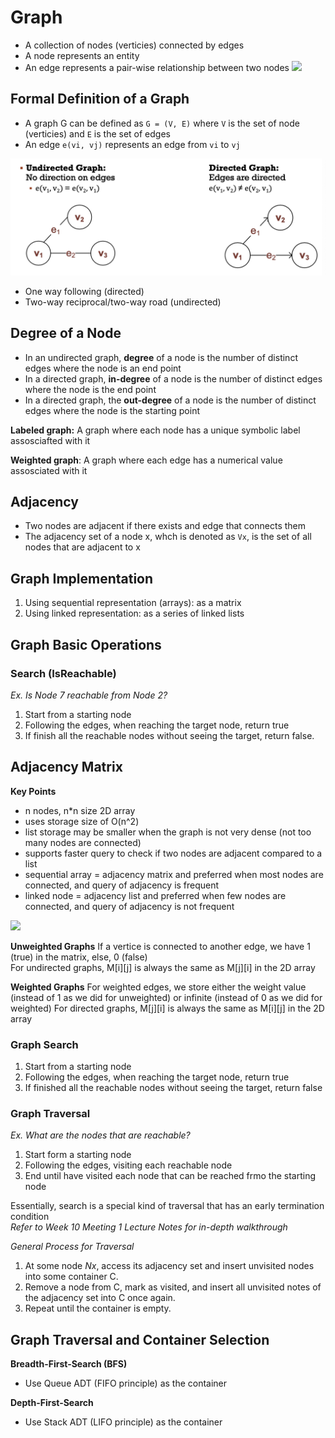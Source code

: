 # Graph
- A collection of nodes (verticies) connected by edges
- A node represents an entity
- An edge represents a pair-wise relationship between two nodes
![](/images/basic-graph.png)

## Formal Definition of a Graph
- A graph G can be defined as `G = (V, E)` where `V` is the set of node (verticies) and `E` is the set of edges
- An edge `e(vi, vj)` represents an edge from `vi` to `vj`

![](images/undirected-vs-directed-graph.png)
- One way following (directed)
- Two-way reciprocal/two-way road (undirected)

## Degree of a Node
- In an undirected graph, **degree** of a node is the number of distinct edges where the node is an end point
- In a directed graph, **in-degree** of a node is the number of distinct edges where the node is the end point
- In a directed graph, the **out-degree** of a node is the number of distinct edges where the node is the starting point

**Labeled graph:** A graph where each node has a unique symbolic label assosciafted with it

**Weighted graph**: A graph where each edge has a numerical value assosciated with it

## Adjacency
- Two nodes are adjacent if there exists and edge that connects them
- The adjacency set of a node x, whch is denoted as `Vx`, is the set of all nodes that are adjacent to x

## Graph Implementation
1. Using sequential representation (arrays): as a matrix
2. Using linked representation: as a series of linked lists 

## Graph Basic Operations
### Search (IsReachable)
*Ex. Is Node 7 reachable from Node 2?*
1. Start from a starting node
2. Following the edges, when reaching the target node, return true
3. If finish all the reachable nodes without seeing the target, return false.

## Adjacency Matrix
**Key Points**
- n nodes, n*n size 2D array<br/>
- uses storage size of O(n^2) 
- list storage may be smaller when the graph is not very dense (not too many nodes are connected)
- supports faster query to check if two nodes are adjacent compared to a list
- sequential array = adjacency matrix and preferred when most nodes are connected, and query of adjacency is frequent 
- linked node = adjacency list and preferred when few nodes are connected, and query of adjacency is not frequent 

![](images/adjacency-matrix-diagram.png)

**Unweighted Graphs**
If a vertice is connected to another edge, we have 1 (true) in the matrix, else, 0 (false)<br/>
For undirected graphs, M[i][j] is always the same as M[j][i] in the 2D array 

**Weighted Graphs** 
For weighted edges, we store either the weight value (instead of 1 as we did for unweighted) or infinite (instead of 0 as we did for weighted)
For directed graphs, M[j][i] is always the same as M[i][j] in the 2D array 

### Graph Search 
1. Start from a starting node 
2. Following the edges, when reaching the target node, return true 
3. If finished all the reachable nodes without seeing the target, return false 

### Graph Traversal
*Ex. What are the nodes that are reachable?*
1. Start form a starting node
2. Following the edges, visiting each reachable node
3. End until have visited each node that can be reached frmo the starting node

Essentially, search is a special kind of traversal that has an early termination condition<br/>
*Refer to Week 10 Meeting 1 Lecture Notes for in-depth walkthrough* 

*General Process for Traversal* 
1. At some node *Nx*, access its adjacency set and insert unvisited nodes into some container C. 
2. Remove a node from C, mark as visited, and insert all unvisited notes of the adjacency set into C once again. 
3. Repeat until the container is empty. 

## Graph Traversal and Container Selection
**Breadth-First-Search (BFS)**
- Use Queue ADT (FIFO principle) as the container

**Depth-First-Search**
- Use Stack ADT (LIFO principle) as the container
